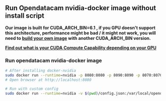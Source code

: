 ## Run Opendatacam nvidia-docker image without install script

__Our image is built for CUDA_ARCH_BIN=6.1 , if you GPU doesn't support this architecture, performance might be bad / it might not work, you will need to [build your own image](CREATE_NVIDIADOCKER_IMAGE.md) with another CUDA_ARCH_BIN version.__

__[Find out what is your CUDA Compute Capability depending on your GPU](https://developer.nvidia.com/cuda-gpus)__

### Run opendatacam nvidia-docker image

```bash
# After installing docker-nvidia
sudo docker run --runtime=nvidia -p 8080:8080 -p 8090:8090 -p 8070:8070 -v /data/db:/data/db -d --restart unless-stopped opendatacam/opendatacam:v2.0.0-rc.1-nvidiadocker-cuda-6.1
# Open browser at http://localhost:8080

# Run with custom config
sudo docker run --runtime=nvidia -v $(pwd)/config.json:/var/local/opendatacam/config.json -p 8080:8080 -p 8090:8090 -p 8070:8070 -v /data/db:/data/db --rm -it opendatacam/opendatacam:v2.0.0-rc.1-nvidiadocker-cuda-6.1
```